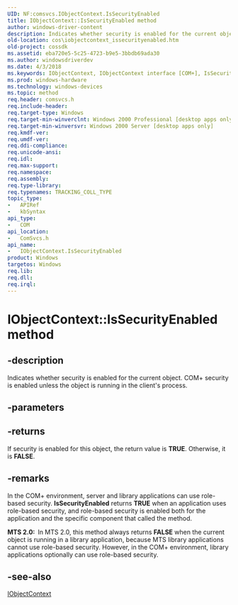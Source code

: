 ```yaml
---
UID: NF:comsvcs.IObjectContext.IsSecurityEnabled
title: IObjectContext::IsSecurityEnabled method
author: windows-driver-content
description: Indicates whether security is enabled for the current object. COM+ security is enabled unless the object is running in the client's process.
old-location: cos\iobjectcontext_issecurityenabled.htm
old-project: cossdk
ms.assetid: eba720e5-5c25-4723-b9e5-3bbdb69ada30
ms.author: windowsdriverdev
ms.date: 4/3/2018
ms.keywords: IObjectContext, IObjectContext interface [COM+], IsSecurityEnabled method, IObjectContext::IsSecurityEnabled, IsSecurityEnabled method [COM+], IsSecurityEnabled method [COM+], IObjectContext interface, IsSecurityEnabled,IObjectContext.IsSecurityEnabled, _cos_IObjectContext_IsSecurityEnabled, comsvcs/IObjectContext::IsSecurityEnabled, cos.iobjectcontext_issecurityenabled
ms.prod: windows-hardware
ms.technology: windows-devices
ms.topic: method
req.header: comsvcs.h
req.include-header: 
req.target-type: Windows
req.target-min-winverclnt: Windows 2000 Professional [desktop apps only]
req.target-min-winversvr: Windows 2000 Server [desktop apps only]
req.kmdf-ver: 
req.umdf-ver: 
req.ddi-compliance: 
req.unicode-ansi: 
req.idl: 
req.max-support: 
req.namespace: 
req.assembly: 
req.type-library: 
req.typenames: TRACKING_COLL_TYPE
topic_type:
-	APIRef
-	kbSyntax
api_type:
-	COM
api_location:
-	ComSvcs.h
api_name:
-	IObjectContext.IsSecurityEnabled
product: Windows
targetos: Windows
req.lib: 
req.dll: 
req.irql: 
---
```


# IObjectContext::IsSecurityEnabled method


## -description


Indicates whether security is enabled for the current object. COM+ security is enabled unless the object is running in the client's process.


## -parameters






## -returns



If security is enabled for this object, the return value is <b>TRUE</b>. Otherwise, it is <b>FALSE</b>.




## -remarks



In the COM+ environment, server and library applications can use role-based security. <b>IsSecurityEnabled</b> returns <b>TRUE</b> when an application uses role-based security, and role-based security is enabled both for the application and the specific component that called the method. 

<b>MTS 2.0:  </b>In MTS 2.0, this method always returns <b>FALSE</b> when the current object is running in a library application, because MTS library applications cannot use role-based security. However, in the COM+ environment, library applications optionally can use role-based security.




## -see-also




<a href="https://msdn.microsoft.com/9395bc9a-dfe5-428a-839f-1c4ad090f636">IObjectContext</a>
 

 


